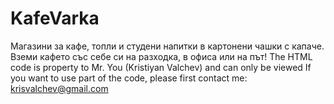 # KafeVarka
Магазини за кафе, топли и студени напитки в картонени чашки с капаче. Вземи кафето със себе си на разходка, в офиса или на път!
The HTML code is property to Mr. You (Kristiyan Valchev) and can only be viewed
If you want to use part of the code, please first contact me: krisvalchev@gmail.com
